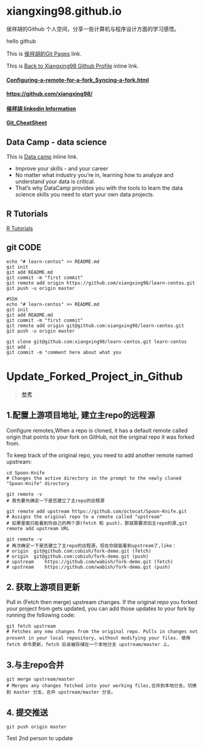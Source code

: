 # xiangxing98.github.io

侯祥胡的Github 个人空间，分享一些计算机与程序设计方面的学习感悟。

hello github

This is [侯祥胡的Git Pages](https://xiangxing98.github.io "侯祥胡的Git Pages") link.

This is [Back to Xiangxing98 Github Profile](https://github.com/xiangxing98 "xiangxing98") inline link.

<h4><a href="Configuring-a-remote-for-a-fork_Syncing-a-fork.html">Configuring-a-remote-for-a-fork_Syncing-a-fork.html</a></h4>

<h4><a href="https://github.com/xiangxing98/">https://github.com/xiangxing98/</a></h4>

<h4><a href="https://www.linkedin.com/in/祥胡-侯-9703b4123">侯祥胡 linkedin Information</a></h4>

<h4><a href="https://xiangxing98.github.io/Git_CheatSheet">Git_CheatSheet</a></h4>

## Data Camp - data science
This is [Data camp](http://www.datacamp.com "Data camp") inline link.
- Improve your skills - and your career
- No matter what industry you’re in, learning how to analyze and understand your data is critical. 
- That’s why DataCamp provides you with the tools to learn the data science skills you need to start your own data projects.

## R Tutorials
[R Tutorials](https://www.tutorialspoint.com/r/index.htm "R Tutorials")

## git CODE
``` GIT 
echo "# learn-centos" >> README.md
git init
git add README.md
git commit -m "first commit"
git remote add origin https://github.com/xiangxing98/learn-centos.git
git push -u origin master

#SSH
echo "# learn-centos" >> README.md
git init
git add README.md
git commit -m "first commit"
git remote add origin git@github.com:xiangxing98/learn-centos.git
git push -u origin master

git clone git@github.com:xiangxing98/learn-centos.git learn-centos
git add .
git commit -m "comment here about what you
```

# Update_Forked_Project_in_Github
> [参考](https://www.zhihu.com/question/20393785/answer/30725725 "zhihu answer")

## 1.配置上游项目地址, 建立主repo的远程源
Configure remotes,When a repo is cloned, it has a default remote called origin that points to your fork on GitHub, not the original repo it was forked from. 

To keep track of the original repo, you need to add another remote named upstream:

```
cd Spoon-Knife
# Changes the active directory in the prompt to the newly cloned "Spoon-Knife" directory

git remote -v
# 首先要先确定一下是否建立了主repo的远程源

git remote add upstream https://github.com/octocat/Spoon-Knife.git
# Assigns the original repo to a remote called "upstream"
# 如果里面只能看到你自己的两个源(fetch 和 push)，那就需要添加主repo的源,git remote add upstream URL

git remote -v
# 再次确定一下是否建立了主repo的远程源，现在你就能看到upstream了,like：
# origin  git@github.com:cobish/fork-demo.git (fetch)
# origin  git@github.com:cobish/fork-demo.git (push)
# upstream    https://github.com/wabish/fork-demo.git (fetch)
# upstream    https://github.com/wabish/fork-demo.git (push)
```

## 2. 获取上游项目更新
Pull in (Fetch then merge) upstream changes. If the original repo you forked your project from gets updated, you can add those updates to your fork by running the following code:
```
git fetch upstream
# Fetches any new changes from the original repo. Pulls in changes not present in your local repository, without modifying your files. 使用 fetch 命令更新，fetch 后会被存储在一个本地分支 upstream/master 上。
```

## 3.与主repo合并
```
git merge upstream/master
# Merges any changes fetched into your working files,合并到本地分支。切换到 master 分支，合并 upstream/master 分支。
```

## 4. 提交推送
```
git push origin master
```
Test 2nd person to update
